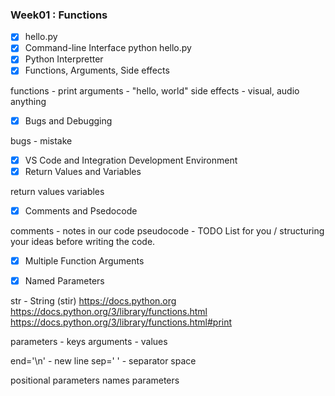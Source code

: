 ### Week01 : Functions

- [X] hello.py
- [X] Command-line Interface 
python hello.py
- [X] Python Interpretter
- [X] Functions, Arguments, Side effects

functions - print
arguments - "hello, world"
side effects - visual, audio anything

- [X] Bugs and Debugging

bugs - mistake 

- [X] VS Code and Integration Development Environment
- [X] Return Values and Variables

return values
variables

- [X] Comments and Psedocode

comments - notes in our code
pseudocode - TODO List for you / structuring your ideas before writing the code.

- [X] Multiple Function Arguments

- [X] Named Parameters

str - String (stir)
https://docs.python.org
https://docs.python.org/3/library/functions.html
https://docs.python.org/3/library/functions.html#print

parameters - keys
arguments - values

end='\n' - new line
sep=' ' - separator space

positional parameters
names parameters

